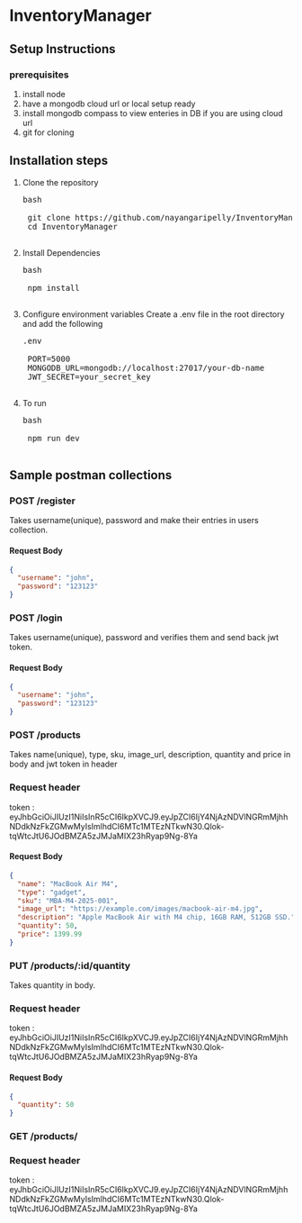 # InventoryManager

## Setup Instructions

### prerequisites

1. install node
2. have a mongodb cloud url or local setup ready
3. install mongodb compass to view enteries in DB if you are using cloud url
4. git for cloning

## Installation steps

1. Clone the repository
    <pre>bash<br>
    git clone https://github.com/nayangaripelly/InventoryManager.git
    cd InventoryManager
    <br></pre>
    

2. Install Dependencies
    <pre>bash<br>
    npm install
    <br></pre>

3. Configure environment variables
    Create a .env file in the root directory and add the following

    <pre>.env<br>
    PORT=5000
    MONGODB_URL=mongodb://localhost:27017/your-db-name
    JWT_SECRET=your_secret_key
    <br></pre>

4. To run
    <pre>bash<br>
    npm run dev
    <br></pre>

## Sample postman collections

### POST /register

Takes username(unique), password and make their entries in users collection.

#### Request Body
```json
{
  "username": "john",
  "password": "123123"
}
```
### POST /login

Takes username(unique), password and verifies them and send back jwt token.

#### Request Body
```json
{
  "username": "john",
  "password": "123123"
}
```
### POST /products

Takes name(unique), type, sku, image_url, description, quantity and price in body and jwt token in header

### Request header
 token : eyJhbGciOiJIUzI1NiIsInR5cCI6IkpXVCJ9.eyJpZCI6IjY4NjAzNDVlNGRmMjhhNDdkNzFkZGMwMyIsImlhdCI6MTc1MTEzNTkwN30.Qlok-tqWtcJtU6JOdBMZA5zJMJaMIX23hRyap9Ng-8Ya 

#### Request Body
```json
{
  "name": "MacBook Air M4",
  "type": "gadget",
  "sku": "MBA-M4-2025-001",
  "image_url": "https://example.com/images/macbook-air-m4.jpg",
  "description": "Apple MacBook Air with M4 chip, 16GB RAM, 512GB SSD.",
  "quantity": 50,
  "price": 1399.99
}
```

### PUT /products/:id/quantity

Takes quantity in body.

### Request header
 token : eyJhbGciOiJIUzI1NiIsInR5cCI6IkpXVCJ9.eyJpZCI6IjY4NjAzNDVlNGRmMjhhNDdkNzFkZGMwMyIsImlhdCI6MTc1MTEzNTkwN30.Qlok-tqWtcJtU6JOdBMZA5zJMJaMIX23hRyap9Ng-8Ya

#### Request Body
```json
{
  "quantity": 50
}
```

### GET /products/

### Request header
 token : eyJhbGciOiJIUzI1NiIsInR5cCI6IkpXVCJ9.eyJpZCI6IjY4NjAzNDVlNGRmMjhhNDdkNzFkZGMwMyIsImlhdCI6MTc1MTEzNTkwN30.Qlok-tqWtcJtU6JOdBMZA5zJMJaMIX23hRyap9Ng-8Ya
